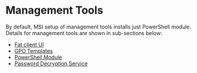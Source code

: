 ﻿# Management Tools
By default, MSI setup of management tools installs just PowerShell module. Details for management tools are shown in sub-sections below:
* [Fat client UI](./Management-Tools/Fat-Client.md)
* [GPO Templates](./Management-Tools/GPO-Templates.md)
* [PowerShell Module](./Management-Tools/PowerShell-Module.md)
* [Password Decryption Service](./Management-Tools/Password-Decryption-Service.md)
